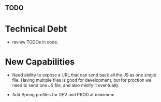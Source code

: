 ## TODO 

# Technical Debt

* review TODOs in code.

# New Capabilities

* Need ability to expose a URL that can send back all the JS as one single file. Having multiple files is good for development, but for proction we need to send one JS file, and also minify it eventually.

* Add Spring profiles for DEV and PROD at mimimum.